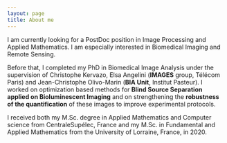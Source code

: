 ```yaml
---
layout: page
title: About me
---
```


I am currently looking for a PostDoc position in Image Processing and Applied Mathematics. I am especially interested in Biomedical Imaging and Remote Sensing.

Before that, I completed my PhD in Biomedical Image Analysis under the supervision of Christophe Kervazo, Elsa Angelini (**IMAGES** group, Télécom Paris) and Jean-Christophe Olivo-Marin (**BIA Unit**, Institut Pasteur). I worked on optimization based methods for **Blind Source Separation applied on Bioluminescent Imaging** and on strengthening the **robustness of the quantification** of these images to improve experimental protocols.

I received both my M.Sc. degree in Applied Mathematics and Computer science from CentraleSupélec, France and my M.Sc. in Fundamental and Applied Mathematics from the University of Lorraine, France, in 2020.